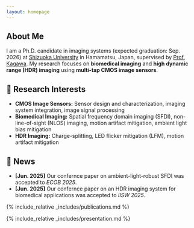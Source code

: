 ```yaml
---
layout: homepage
---
```

## About Me

I am a Ph.D. candidate in imaging systems (expected graduation: Sep. 2026) at [Shizuoka University](https://www.shizuoka.ac.jp/english/) in Hamamatsu, Japan, supervised by [Prof. Kagawa](https://idl.rie.shizuoka.ac.jp/~kagawa/). My research focuses on **biomedical imaging** and **high dynamic range (HDR) imaging** using **multi-tap CMOS image sensors**.

## 📸 Research Interests

- **CMOS Image Sensors:** Sensor design and characterization, imaging system integration, image signal processing  
- **Biomedical Imaging:** Spatial frequency domain imaging (SFDI), non-line-of-sight (NLOS) imaging, motion artifact mitigation, ambient light bias mitigation  
- **HDR Imaging:** Charge-splitting, LED flicker mitigation (LFM), motion artifact mitigation

## 🚀 News

- **[Jun. 2025]** Our confernce paper on ambient-light-robust SFDI was accepted to *ECOB 2025*.  
- **[Jun. 2025]** Our confernce paper on an HDR imaging system for biomedical applications was accepted to *IISW 2025*.

{% include_relative _includes/publications.md %}

{% include_relative _includes/presentation.md %}
